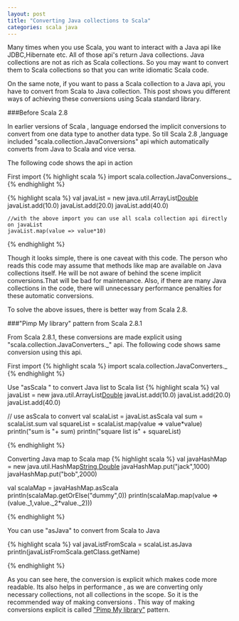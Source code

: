 ```yaml
---           
layout: post
title: "Converting Java collections to Scala"
categories: scala java
---
```

Many times when you use Scala, you want to interact with a Java api like JDBC,Hibernate etc. All of those api's return Java collections. Java collections are not as rich as Scala collections. So you may want to convert them to Scala collections so that you can write idiomatic Scala code.  


On the same note, if you want to pass a Scala collection to a Java api, you have to convert  from Scala to Java collection. This post shows you different ways of achieving these conversions using Scala standard library.

###Before Scala 2.8 

In earlier versions of Scala , language endorsed the implicit conversions to convert from one data type to another data type. So till Scala 2.8 ,language included "scala.collection.JavaConversions" api which automatically converts from Java to Scala and vice versa.

The following code shows the api in action     

First import 
{% highlight scala %}
  import scala.collection.JavaConversions._
{% endhighlight %}

{% highlight scala %}
    val javaList = new java.util.ArrayList[Double]()
    javaList.add(10.0)
    javaList.add(20.0)
    javaList.add(40.0)

    //with the above import you can use all scala collection api directly on javaList
    javaList.map(value => value*10)
 
{% endhighlight %}

Though it looks simple, there is one caveat with this code. The person who reads this code may assume that methods like map are available on Java collections itself. He will be not aware of behind the scene implicit conversions.That will be bad for maintenance. Also, if there are many Java collections in the code, there will unnecessary performance penalties for these automatic conversions.

To solve the above issues, there is better way from Scala 2.8. 

###"Pimp My library" pattern from Scala 2.8.1 

From Scala 2.8.1, these conversions are made explicit using "scala.collection.JavaConverters._" api. The following code shows same conversion using this api.

First import 
{% highlight scala %}
 import scala.collection.JavaConverters._
{% endhighlight %}

Use "asScala " to convert Java list to Scala list
{% highlight scala %}
 val javaList = new java.util.ArrayList[Double]()
    javaList.add(10.0)
    javaList.add(20.0)
    javaList.add(40.0)

 // use asScala to convert
 val scalaList = javaList.asScala
 val sum = scalaList.sum
 val squareList = scalaList.map(value => value*value)
 println("sum is "+ sum)
 println("square list is" + squareList)

{% endhighlight %}

Converting Java map to Scala map
{% highlight scala %}
val javaHashMap = new java.util.HashMap[String,Double]()
    javaHashMap.put("jack",1000)
    javaHashMap.put("bob",2000)

val scalaMap = javaHashMap.asScala
println(scalaMap.getOrElse("dummy",0))
println(scalaMap.map(value =>(value._1,value._2*value._2)))

{% endhighlight %}

You can use "asJava" to convert from Scala to Java 

{% highlight scala %}
val javaListFromScala = scalaList.asJava
println(javaListFromScala.getClass.getName)

{% endhighlight %}


As you can see here, the conversion is explicit which makes code more readable. Its also helps in performance , as we are converting only necessary collections, not all collections in the scope. So it is the recommended way of making conversions . This way of making conversions explicit is called ["Pimp My library"](http://alvinalexander.com/scala/scala-2.10-implicit-class-example) pattern.






